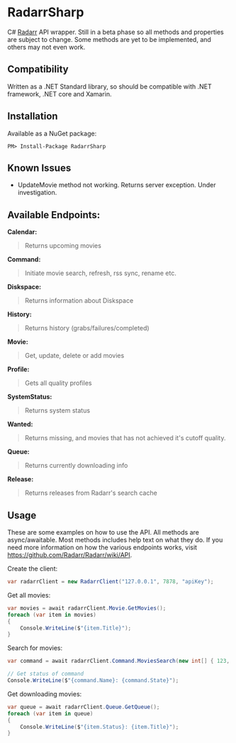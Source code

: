 # RadarrSharp
C# [Radarr](https://radarr.video/) API wrapper. Still in a beta phase so all methods and properties are subject to change. Some methods are yet to be implemented, and others may not even work.

## Compatibility
Written as a .NET Standard library, so should be compatible with .NET framework, .NET core and Xamarin.

## Installation
Available as a NuGet package:
```
PM> Install-Package RadarrSharp
```

## Known Issues
- UpdateMovie method not working. Returns server exception. Under investigation.

## Available Endpoints:
**Calendar:**
>Returns upcoming movies

**Command:**
>Initiate movie search, refresh, rss sync, rename etc.

**Diskspace:**
>Returns information about Diskspace

**History:**
>Returns history (grabs/failures/completed)

**Movie:**
>Get, update, delete or add movies

**Profile:**
>Gets all quality profiles

**SystemStatus:**
>Returns system status

**Wanted:**
>Returns missing, and movies that has not achieved it's cutoff quality.

**Queue:**
>Returns currently downloading info

**Release:**
>Returns releases from Radarr's search cache

## Usage
These are some examples on how to use the API. All methods are async/awaitable. Most methods includes help text on what they do. If you need more information on how the various endpoints works, visit https://github.com/Radarr/Radarr/wiki/API.

Create the client:
```c#
var radarrClient = new RadarrClient("127.0.0.1", 7878, "apiKey");
```

Get all movies:
```c#
var movies = await radarrClient.Movie.GetMovies();
foreach (var item in movies)
{
    Console.WriteLine($"{item.Title}");
}
```

Search for movies:
```c#
var command = await radarrClient.Command.MoviesSearch(new int[] { 123, 456, 789 });

// Get status of command
Console.WriteLine($"{command.Name}: {command.State}");
```

Get downloading movies:
```c#
var queue = await radarrClient.Queue.GetQueue();
foreach (var item in queue)
{
    Console.WriteLine($"{item.Status}: {item.Title}");
}
```
